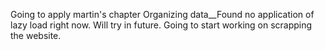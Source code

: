 Going to apply martin's chapter Organizing data__Found no application of lazy load right now. Will try in future. Going to start working on scrapping the website.
